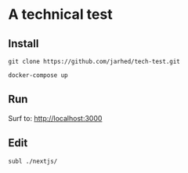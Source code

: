 # A technical test


## Install
```
git clone https://github.com/jarhed/tech-test.git

docker-compose up
```

## Run
Surf to: [http://localhost:3000](http://localhost:3000)

## Edit
```
subl ./nextjs/
```
